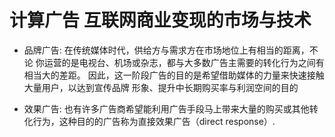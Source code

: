 计算广告 互联网商业变现的市场与技术
==================

* 品牌广告: 在传统媒体时代，供给方与需求方在市场地位上有相当的距离，不论
你运营的是电视台、机场或杂志，都与大多数广告主需要的转化行为之间有相当大的差距。
因此，这一阶段广告的目的是希望借助媒体的力量来快速接触大量用户，以达到宣传品牌
形象、提升中长期购买率与利润空间的目的

* 效果广告: 也有许多广告商希望能利用广告手段马上带来大量的购买或其他转
化行为，这种目的的广告称为直接效果广告（direct response）.